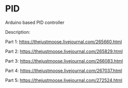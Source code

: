 # PID
Arduino based PID controller

Description:

Part 1: https://thejustmoose.livejournal.com/265660.html

Part 2: https://thejustmoose.livejournal.com/265829.html

Part 3: https://thejustmoose.livejournal.com/266083.html

Part 4: https://thejustmoose.livejournal.com/267037.html

Part 5: https://thejustmoose.livejournal.com/272524.html

